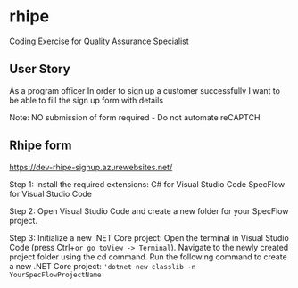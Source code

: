 # rhipe
Coding Exercise for Quality Assurance Specialist


## User Story
As a program officer
In order to sign up a customer successfully
I want to be able to fill the sign up form with details

Note: NO submission of form required - Do not automate reCAPTCH

## Rhipe form 
https://dev-rhipe-signup.azurewebsites.net/


Step 1: Install the required extensions:
    C# for Visual Studio Code
    SpecFlow for Visual Studio Code

Step 2: Open Visual Studio Code and create a new folder for your SpecFlow project.

Step 3: Initialize a new .NET Core project:
    Open the terminal in Visual Studio Code (press Ctrl+`or go toView -> Terminal`).
    Navigate to the newly created project folder using the cd command.
    Run the following command to create a new .NET Core project:
        `'dotnet new classlib -n YourSpecFlowProjectName`